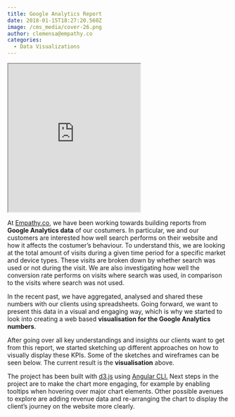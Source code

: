 ```yaml
---
title: Google Analytics Report
date: 2018-01-15T18:27:20.560Z
image: /cms_media/cover-26.png
author: clemensa@empathy.co
categories:
  - Data Visualizations
---
```

<iframe src="https://www.imagineyourdata.com/datavis/ga-html-report-template/" framebimg-order="1" style="min-height: 35vw;"></iframe>

At [Empathy.co](https://www.empathy.co/ "Empathy.co"), we have been working towards building reports from **Google Analytics data** of our costumers. In particular, we and our customers are interested how well search performs on their website and how it affects the costumer’s behaviour. To understand this, we are looking at the total amount of visits during a given time period for a specific market and device types. These visits are broken down by whether search was used or not during the visit. We are also investigating how well the conversion rate performs on visits where search was used, in comparison to the visits where search was not used.

In the recent past, we have aggregated, analysed and shared these numbers with our clients using spreadsheets. Going forward, we want to present this data in a visual and engaging way, which is why we started to look into creating a web based **visualisation for the Google Analytics numbers**.

After going over all key understandings and insights our clients want to get from this report, we started sketching up different approaches on how to visually display these KPIs. Some of the sketches and wireframes can be seen below. The current result is the **visualisation** above.

The project has been built with [d3.js](https://github.com/d3/ "d3.js") using [Angular CLI.](https://cli.angular.io/ "Angular CLI") Next steps in the project are to make the chart more engaging, for example by enabling tooltips when hovering over major chart elements. Other possible avenues to explore are adding revenue data and re-arranging the chart to display the client’s journey on the website more clearly.
